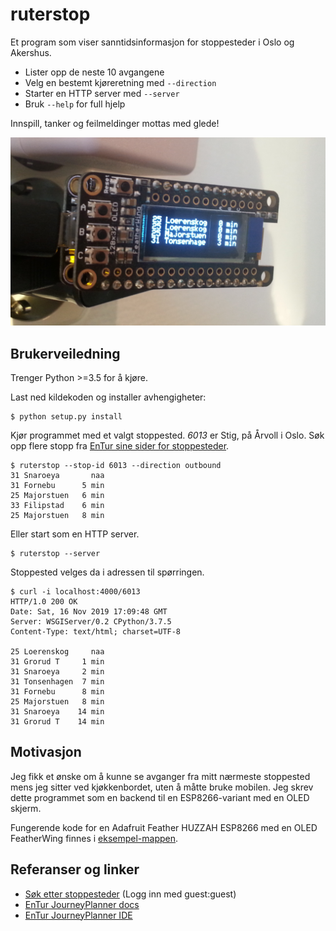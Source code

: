 # ruterstop

Et program som viser sanntidsinformasjon for stoppesteder i Oslo og Akershus.

- Lister opp de neste 10 avgangene
- Velg en bestemt kjøreretning med `--direction`
- Starter en HTTP server med `--server`
- Bruk `--help` for full hjelp

Innspill, tanker og feilmeldinger mottas med glede!

![Adafruit Feather HUZZAH ESP8266 med OLED FeatherWing som kjører ruterstop.py][demopic-1]

## Brukerveiledning

Trenger Python >=3.5 for å kjøre.

Last ned kildekoden og installer avhengigheter:

```
$ python setup.py install
```

Kjør programmet med et valgt stoppested. *6013* er Stig, på Årvoll i Oslo.
Søk opp flere stopp fra [EnTur sine sider for stoppesteder][stoppesteder].

```
$ ruterstop --stop-id 6013 --direction outbound
31 Snaroeya       naa
31 Fornebu      5 min
25 Majorstuen   6 min
33 Filipstad    6 min
25 Majorstuen   8 min
```

Eller start som en HTTP server.

```
$ ruterstop --server
```

Stoppested velges da i adressen til spørringen.

```
$ curl -i localhost:4000/6013
HTTP/1.0 200 OK
Date: Sat, 16 Nov 2019 17:09:48 GMT
Server: WSGIServer/0.2 CPython/3.7.5
Content-Type: text/html; charset=UTF-8

25 Loerenskog     naa
31 Grorud T     1 min
31 Snaroeya     2 min
31 Tonsenhagen  7 min
31 Fornebu      8 min
25 Majorstuen   8 min
31 Snaroeya    14 min
31 Grorud T    14 min
```

## Motivasjon

Jeg fikk et ønske om å kunne se avganger fra mitt nærmeste stoppested mens
jeg sitter ved kjøkkenbordet, uten å måtte bruke mobilen.
Jeg skrev dette programmet som en backend til en ESP8266-variant med en
OLED skjerm.

Fungerende kode for en Adafruit Feather HUZZAH ESP8266 med en OLED FeatherWing
finnes i [eksempel-mappen](./examples/arduino-esp8266-feather-oled).

## Referanser og linker
- [Søk etter stoppesteder][stoppesteder] (Logg inn med guest:guest)
- [EnTur JourneyPlanner docs](https://developer.entur.org/pages-journeyplanner-journeyplanner)
- [EnTur JourneyPlanner IDE](https://api.entur.io/journey-planner/v2/ide/)

[demopic-1]: ./demo-1.png
[stoppesteder]: https://stoppested.entur.org/?stopPlaceId=NSR:StopPlace:6013
